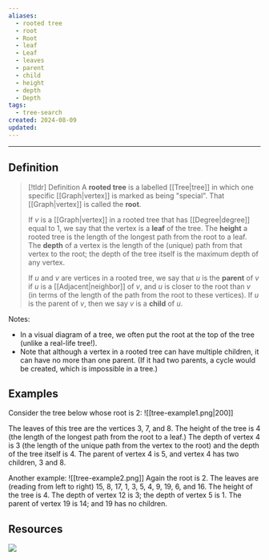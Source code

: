 ```yaml
---
aliases:
  - rooted tree
  - root
  - Root
  - leaf
  - Leaf
  - leaves
  - parent
  - child
  - height
  - depth
  - Depth
tags:
  - tree-search
created: 2024-08-09
updated:
---
```

---
## Definition 

> [!tldr] Definition
> A **rooted tree** is a labelled [[Tree|tree]] in which one specific [[Graph|vertex]] is marked as being "special". That [[Graph|vertex]] is called the **root**. 
> 
>If $v$ is a [[Graph|vertex]] in a rooted tree that has [[Degree|degree]] equal to 1, we say that the vertex is a **leaf** of the tree. The **height** a rooted tree is the length of the longest path from the root to a leaf. The **depth** of a vertex is the length of the (unique) path from that vertex to the root; the depth of the tree itself is the maximum depth of any vertex. 
> 
> If $u$ and $v$ are vertices in a rooted tree, we say that $u$ is the **parent** of $v$ if $u$ is a [[Adjacent|neighbor]] of $v$, and $u$ is closer to the root than $v$ (in terms of the length of the path from the root to these vertices). If $u$ is the parent of $v$, then we say $v$ is a **child** of $u$. 

Notes: 
- In a visual diagram of a tree, we often put the root at the top of the tree (unlike a real-life tree!). 
- Note that although a vertex in a rooted tree can have multiple children, it can have no more than one parent. (If it had two parents, a cycle would be created, which is impossible in a tree.)

## Examples 

Consider the tree below whose root is 2: 
![[tree-example1.png|200]]

The leaves of this tree are the vertices 3, 7, and 8. The height of the tree is 4 (the length of the longest path from the root to a leaf.) The depth of vertex 4 is 3 (the length of the unique path from the vertex to the root) and the depth of the tree itself is 4. The parent of vertex 4 is 5, and vertex 4 has two children, 3 and 8. 

Another example: 
![[tree-example2.png]]
Again the root is 2. The leaves are (reading from left to right) 15, 8, 17, 1, 3, 5, 4, 9, 19, 6, and 16. The height of the tree is 4. The depth of vertex 12 is 3; the depth of vertex 5 is 1. The parent of vertex 19 is 14; and 19 has no children. 


## Resources 
![](https://www.youtube.com/watch?v=QFQlxtz7f6g)


